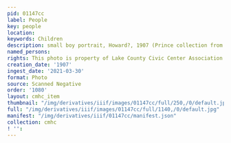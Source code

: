 ```yaml
---
pid: 01147cc
label: People
key: people
location: 
keywords: Children
description: small boy portrait, Howard?, 1907 (Prince collection from Canada)
named_persons: 
rights: This photo is property of Lake County Civic Center Association.
creation_date: '1907'
ingest_date: '2021-03-30'
format: Photo
source: Scanned Negative
order: '1080'
layout: cmhc_item
thumbnail: "/img/derivatives/iiif/images/01147cc/full/250,/0/default.jpg"
full: "/img/derivatives/iiif/images/01147cc/full/1140,/0/default.jpg"
manifest: "/img/derivatives/iiif/01147cc/manifest.json"
collection: cmhc
! '': 
---
```

